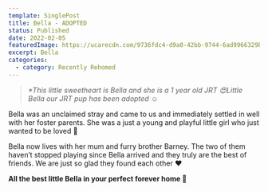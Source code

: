 ```yaml
---
template: SinglePost
title: Bella - ADOPTED
status: Published
date: 2022-02-05
featuredImage: https://ucarecdn.com/9736fdc4-d9a0-42bb-9744-6ad9966329b3/-/crop/649x323/0,77/-/preview/
excerpt: Bella
categories:
  - category: Recently Rehomed
---
```

> *\*This little sweetheart is Bella and she is a 1 year old JRT 😍Little Bella our JRT pup has been adopted ☺️*


Bella was an unclaimed stray and came to us and immediately settled in well with her foster parents. She was a just a young and playful little girl who just wanted to be loved 🥰


Bella now lives with her mum and furry brother Barney. The two of them haven’t stopped playing since Bella arrived and they truly are the best of friends. We are just so glad they found each other ❤️


**All the best little Bella in your perfect forever home 🏡**